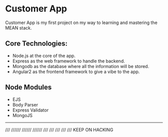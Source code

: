 # Customer App

Customer App is my first project on my way to learning and mastering the MEAN stack.

## Core Technologies:

- Node.js at the core of the app.
- Express as the web framework to handle the backend.
- Mongodb as the database where all the information will be stored.
- Angular2 as the frontend framework to give a vibe to the app.

## Node Modules
- EJS
- Body Parser
- Express Validator
- MongoJS

****
  ///   //////  //////  //////  ///
 ///                           ///
///                           ///
        KEEP ON HACKING     